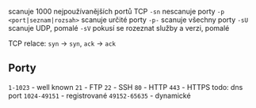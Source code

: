 scanuje 1000 nejpoužívanějších portů TCP
`-sn` nescanuje porty
`-p <port|seznam|rozsah>` scanuje určité porty
`-p-` scanuje všechny porty
`-sU` scanuje UDP, pomalé
`-sV` pokusí se rozeznat služby a verzi, pomalé

TCP relace: `syn` -> `syn`, `ack` -> `ack`
## Porty
`1-1023` - well known
	`21` - FTP
	`22` - SSH
	`80` - HTTP
	`443` - HTTPS
	todo: dns port
`1024-49151` - registrované
`49152-65635` - dynamické
